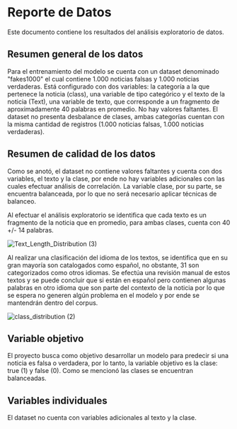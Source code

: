 # Reporte de Datos

Este documento contiene los resultados del análisis exploratorio de datos.

## Resumen general de los datos

Para el entrenamiento del modelo se cuenta con un dataset denominado "fakes1000" el cual contiene 1.000 noticias falsas y 1.000 noticias verdaderas.  Está configurado con dos variables: la categoría a la que pertenece la noticia (class), una variable de tipo categórico y el texto de la noticia (Text), una variable de texto, que corresponde a un fragmento de aproximadamente 40 palabras en promedio. No hay valores faltantes.  El dataset no presenta desbalance de clases, ambas categorías cuentan con la misma cantidad de registros (1.000 noticias falsas, 1.000 noticias verdaderas).

## Resumen de calidad de los datos

Como se anotó, el dataset no contiene valores faltantes y cuenta con dos variables, el texto y la clase, por ende no hay variables adicionales con las cuales efectuar análisis de correlación.  La variable clase, por su parte, se encuentra balanceada, por lo que no será necesario aplicar técnicas de balanceo. 

Al efectuar el análisis exploratorio se identifica que cada texto es un fragmento de la noticia que en promedio, para ambas clases, cuenta con 40 +/- 14 palabras. 

![Text_Length_Distribution (3)](https://github.com/user-attachments/assets/f91a1e7a-8576-40c9-9c54-17eab96273cf)

Al realizar una clasificación del idioma de los textos, se identifica que en su gran mayoría son catalogados como español, no obstante, 31 son categorizados como otros idiomas.  Se efectúa una revisión manual de estos textos y se puede concluir que si están en español pero contienen algunas palabras en otro idioma que son parte del contexto de la noticia por lo que se espera no generen algún problema en el modelo y por ende se mantendrán dentro del corpus. 

![class_distribution (2)](https://github.com/user-attachments/assets/392772e8-f278-4845-9719-7aabc3a02e97)

## Variable objetivo

El proyecto busca como objetivo desarrollar un modelo para predecir si una noticia es falsa o verdadera, por lo tanto, la variable objetivo es la clase: true (1) y false (0).  Como se mencionó las clases se encuentran balanceadas. 

## Variables individuales

El dataset no cuenta con variables adicionales al texto y la clase. 



